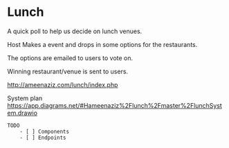 # Lunch

A quick poll to help us decide on lunch venues.

Host Makes a event and drops in some options for the restaurants.

The options are emailed to users to vote on.

Winning restaurant/venue is sent to users.

http://ameenaziz.com/lunch/index.php

System plan
https://app.diagrams.net/#Hameenaziz%2Flunch%2Fmaster%2FlunchSystem.drawio

    TODO
        - [ ] Components
        - [ ] Endpoints 
